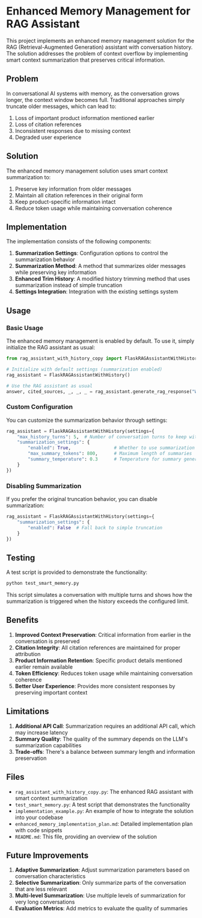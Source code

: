 # Enhanced Memory Management for RAG Assistant

This project implements an enhanced memory management solution for the RAG (Retrieval-Augmented Generation) assistant with conversation history. The solution addresses the problem of context overflow by implementing smart context summarization that preserves critical information.

## Problem

In conversational AI systems with memory, as the conversation grows longer, the context window becomes full. Traditional approaches simply truncate older messages, which can lead to:

1. Loss of important product information mentioned earlier
2. Loss of citation references
3. Inconsistent responses due to missing context
4. Degraded user experience

## Solution

The enhanced memory management solution uses smart context summarization to:

1. Preserve key information from older messages
2. Maintain all citation references in their original form
3. Keep product-specific information intact
4. Reduce token usage while maintaining conversation coherence

## Implementation

The implementation consists of the following components:

1. **Summarization Settings**: Configuration options to control the summarization behavior
2. **Summarization Method**: A method that summarizes older messages while preserving key information
3. **Enhanced Trim History**: A modified history trimming method that uses summarization instead of simple truncation
4. **Settings Integration**: Integration with the existing settings system

## Usage

### Basic Usage

The enhanced memory management is enabled by default. To use it, simply initialize the RAG assistant as usual:

```python
from rag_assistant_with_history_copy import FlaskRAGAssistantWithHistory

# Initialize with default settings (summarization enabled)
rag_assistant = FlaskRAGAssistantWithHistory()

# Use the RAG assistant as usual
answer, cited_sources, _, _, _ = rag_assistant.generate_rag_response("What are the key features of the Agilent 1290 Infinity II LC System?")
```

### Custom Configuration

You can customize the summarization behavior through settings:

```python
rag_assistant = FlaskRAGAssistantWithHistory(settings={
    "max_history_turns": 5,  # Number of conversation turns to keep without summarization
    "summarization_settings": {
        "enabled": True,                # Whether to use summarization (vs. simple truncation)
        "max_summary_tokens": 800,      # Maximum length of summaries
        "summary_temperature": 0.3      # Temperature for summary generation
    }
})
```

### Disabling Summarization

If you prefer the original truncation behavior, you can disable summarization:

```python
rag_assistant = FlaskRAGAssistantWithHistory(settings={
    "summarization_settings": {
        "enabled": False  # Fall back to simple truncation
    }
})
```

## Testing

A test script is provided to demonstrate the functionality:

```bash
python test_smart_memory.py
```

This script simulates a conversation with multiple turns and shows how the summarization is triggered when the history exceeds the configured limit.

## Benefits

1. **Improved Context Preservation**: Critical information from earlier in the conversation is preserved
2. **Citation Integrity**: All citation references are maintained for proper attribution
3. **Product Information Retention**: Specific product details mentioned earlier remain available
4. **Token Efficiency**: Reduces token usage while maintaining conversation coherence
5. **Better User Experience**: Provides more consistent responses by preserving important context

## Limitations

1. **Additional API Call**: Summarization requires an additional API call, which may increase latency
2. **Summary Quality**: The quality of the summary depends on the LLM's summarization capabilities
3. **Trade-offs**: There's a balance between summary length and information preservation

## Files

- `rag_assistant_with_history_copy.py`: The enhanced RAG assistant with smart context summarization
- `test_smart_memory.py`: A test script that demonstrates the functionality
- `implementation_example.py`: An example of how to integrate the solution into your codebase
- `enhanced_memory_implementation_plan.md`: Detailed implementation plan with code snippets
- `README.md`: This file, providing an overview of the solution

## Future Improvements

1. **Adaptive Summarization**: Adjust summarization parameters based on conversation characteristics
2. **Selective Summarization**: Only summarize parts of the conversation that are less relevant
3. **Multi-level Summarization**: Use multiple levels of summarization for very long conversations
4. **Evaluation Metrics**: Add metrics to evaluate the quality of summaries
